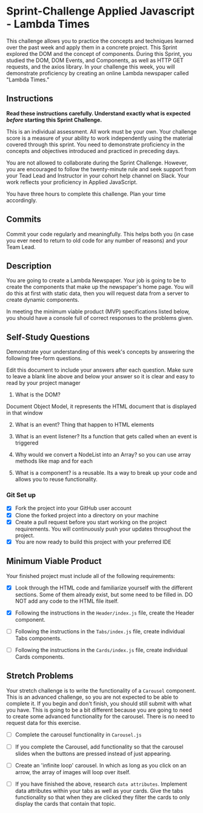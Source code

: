 # Sprint-Challenge Applied Javascript - Lambda Times

This challenge allows you to practice the concepts and techniques learned over the past week and apply them in a concrete project. This Sprint explored the DOM and the concept of components. During this Sprint, you studied the DOM, DOM Events, and Components, as well as HTTP GET requests, and the axios library. In your challenge this week, you will demonstrate proficiency by creating an online Lambda newspaper called "Lambda Times."

## Instructions

**Read these instructions carefully. Understand exactly what is expected _before_ starting this Sprint Challenge.**

This is an individual assessment. All work must be your own. Your challenge score is a measure of your ability to work independently using the material covered through this sprint. You need to demonstrate proficiency in the concepts and objectives introduced and practiced in preceding days.

You are not allowed to collaborate during the Sprint Challenge. However, you are encouraged to follow the twenty-minute rule and seek support from your Tead Lead and Instructor in your cohort help channel on Slack. Your work reflects your proficiency in Applied JavaScript.

You have three hours to complete this challenge. Plan your time accordingly.

## Commits

Commit your code regularly and meaningfully. This helps both you (in case you ever need to return to old code for any number of reasons) and your Team Lead.

## Description

You are going to create a Lambda Newspaper. Your job is going to be to create the components that make up the newspaper's home page. You will do this at first with static data, then you will request data from a server to create dynamic components.

In meeting the minimum viable product (MVP) specifications listed below, you should have a console full of correct responses to the problems given.

## Self-Study Questions

Demonstrate your understanding of this week's concepts by answering the following free-form questions.

Edit this document to include your answers after each question. Make sure to leave a blank line above and below your answer so it is clear and easy to read by your project manager

1. What is the DOM?

Document Object Model, it represents the HTML document that is displayed in that window

2. What is an event?
Thing that happen to HTML elements

3. What is an event listener?
Its a function that gets called when an event is triggered

4. Why would we convert a NodeList into an Array?
so you can use array methods like map and for each

5. What is a component?
is a reusable. Its a way to break up your code and allows you to reuse functionality.

### Git Set up

* [x] Fork the project into your GitHub user account
* [x] Clone the forked project into a directory on your machine
* [x] Create a pull request before you start working on the project requirements.  You will continuously push your updates throughout the project.
* [x] You are now ready to build this project with your preferred IDE

## Minimum Viable Product

Your finished project must include all of the following requirements:

* [x] Look through the HTML code and familiarize yourself with the different sections. Some of them already exist, but some need to be filled in. DO NOT add any code to the HTML file itself.

* [x] Following the instructions in the `Header/index.js` file, create the Header component. 

* [ ] Following the instructions in the `Tabs/index.js` file, create individual Tabs components.

* [ ] Following the instructions in the `Cards/index.js` file, create individual Cards components.

## Stretch Problems

Your stretch challenge is to write the functionality of a `Carousel` component. This is an advanced challenge, so you are not expected to be able to complete it. If you begin and don't finish, you should still submit with what you have. This is going to be a bit different because you are going to need to create some advanced functionality for the carousel. There is no need to request data for this exercise.

* [ ] Complete the carousel functionality in `Carousel.js`

* [ ] If you complete the Carousel, add functionality so that the carousel slides when the buttons are pressed instead of just appearing.

* [ ] Create an 'infinite loop' carousel. In which as long as you click on an arrow, the array of images will loop over itself.

* [ ] If you have finished the above, research `data attributes`. Implement data attributes within your tabs as well as your cards. Give the tabs functionality so that when they are clicked they filter the cards to only display the cards that contain that topic.
